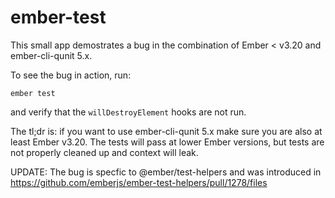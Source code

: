 # ember-test

This small app demostrates a bug in the combination of Ember < v3.20 and ember-cli-qunit 5.x.

To see the bug in action, run:

```
ember test
```

and verify that the `willDestroyElement` hooks are not run.

The tl;dr is: if you want to use ember-cli-qunit 5.x make sure you are also at least Ember v3.20. The tests will pass at lower Ember versions, but tests are not properly cleaned up and context will leak.

UPDATE:
The bug is specfic to @ember/test-helpers and was introduced in https://github.com/emberjs/ember-test-helpers/pull/1278/files
